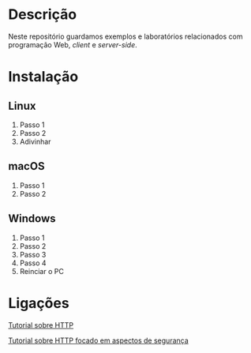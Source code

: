 # Descrição

Neste repositório guardamos exemplos e laboratórios relacionados com 
programação Web, *client* e *server-side*. 

# Instalação

## Linux

1. Passo 1
2. Passo 2
3. Adivinhar

## macOS

1. Passo 1
2. Passo 2

## Windows

1. Passo 1
2. Passo 2
3. Passo 3
3. Passo 4
1000. Reinciar o PC

# Ligações

[Tutorial sobre HTTP](https://www.webdevdrops.com/en/http-primer-for-frontend-developers-f091a2070637/)

[Tutorial sobre HTTP focado em aspectos de segurança](https://danielmiessler.com/study/http/)